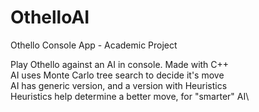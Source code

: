 # OthelloAI
Othello Console App - Academic Project

Play Othello against an AI in console. Made with C++\
AI uses Monte Carlo tree search to decide it's move\
AI has generic version, and a version with Heuristics\
Heuristics help determine a better move, for "smarter" AI\
